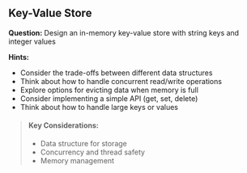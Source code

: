
## Key-Value Store

**Question:** Design an in-memory key-value store with string keys and integer values

**Hints:**
- Consider the trade-offs between different data structures
- Think about how to handle concurrent read/write operations
- Explore options for evicting data when memory is full
- Consider implementing a simple API (get, set, delete)
- Think about how to handle large keys or values

> #### Key Considerations:
> - Data structure for storage
> - Concurrency and thread safety
> - Memory management
